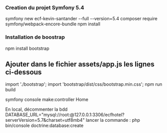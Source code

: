 ### Creation du projet Symfony 5.4 

symfony new ecf-kevin-santander --full --version=5.4
composer require symfony/webpack-encore-bundle
npm install

### Installation de boostrap 
npm install bootstrap

## Ajouter dans le fichier assets/app.js les lignes ci-dessous
import './bootstrap';
import 'bootstrap/dist/css/bootstrap.min.css';
npm run build


symfony console make:controller Home

En local, décommenter la bdd 
DATABASE_URL="mysql://root:@127.0.0.1:3306/ecfhotel?serverVersion=5.7&charset=utf8mb4"
lancer la commande : 
php bin/console doctrine:database:create
